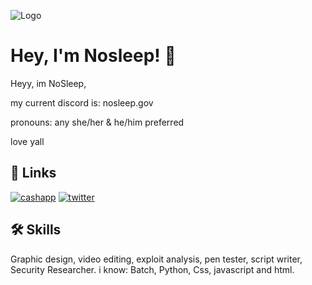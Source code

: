 ![Logo](https://media-hosting.imagekit.io//729bf703026b4d60/1920%20x%201080%20pc%20wallpaper.jfif?Expires=1835159145&Key-Pair-Id=K2ZIVPTIP2VGHC&Signature=KBhp8eJ7OpRvQlDr8qUjF08tMzRG1jcD2BIbrug99AbZwnPmUQwIpdt5CHrDScv9~Mzw775X5OM6LlWmHWFnUjQleVVpzRDwixWdam44wAKsAs0IJEzM03jmlq2hwXfnlTeRVtLxOaVZVYhLngqhjOhqHbyZEIbMo-oVxCs9Z~ZqkOw~IFpoLlTKSDdqM3JxhnPvG0QKoWd6BcrvMebp1IWx7~aF0bPMyP0dNHlhRvChtb5QoqLDInB63tqhnI0o5xyo0NV4Jnqi8WkzrNBtc1Uu945UK4-A4RMd4ZNGczjDd3K8fdQwR9OwA57t55TpWp6pjWHYAHbP7-mJU6toyA__)

# Hey, I'm Nosleep! 👋

Heyy, im NoSleep,

my current discord is: nosleep.gov

pronouns: any
she/her & he/him preferred

love yall
## 🔗 Links
[![cashapp](https://cdn.discordapp.com/attachments/1346534998131347507/1348688281524637828/Untitled_design.png?ex=67d05f57&is=67cf0dd7&hm=e94cc94c7019819c76414df65c6a9cf25d7f68e054ee8486f1999f45772953df&)](https://cash.app/$yoyoyo1214)
[![twitter](https://img.shields.io/badge/twitter-1DA1F2?style=for-the-badge&logo=twitter&logoColor=white)](https://x.com/Fw_Slaughter)


## 🛠 Skills
Graphic design, video editing, exploit analysis, pen tester, script writer, Security Researcher.
i know: Batch, Python, Css, javascript and html.
